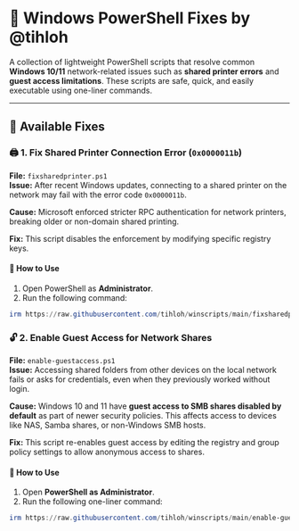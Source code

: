 # 🧰 Windows PowerShell Fixes by @tihloh

A collection of lightweight PowerShell scripts that resolve common **Windows 10/11** network-related issues such as **shared printer errors** and **guest access limitations**. These scripts are safe, quick, and easily executable using one-liner commands.

---

## 📜 Available Fixes

### 🖨️ 1. Fix Shared Printer Connection Error (`0x0000011b`)

**File:** `fixsharedprinter.ps1`  
**Issue:** After recent Windows updates, connecting to a shared printer on the network may fail with the error code `0x0000011b`.

**Cause:** Microsoft enforced stricter RPC authentication for network printers, breaking older or non-domain shared printing.

**Fix:** This script disables the enforcement by modifying specific registry keys.

#### 🔧 How to Use

1. Open PowerShell as **Administrator**.
2. Run the following command:

```powershell
irm https://raw.githubusercontent.com/tihloh/winscripts/main/fixsharedprinter.ps1 | iex
```

### 🔓 2. Enable Guest Access for Network Shares

**File:** `enable-guestaccess.ps1`  
**Issue:** Accessing shared folders from other devices on the local network fails or asks for credentials, even when they previously worked without login.

**Cause:** Windows 10 and 11 have **guest access to SMB shares disabled by default** as part of newer security policies. This affects access to devices like NAS, Samba shares, or non-Windows SMB hosts.

**Fix:** This script re-enables guest access by editing the registry and group policy settings to allow anonymous access to shares.

#### 🔧 How to Use

1. Open **PowerShell as Administrator**.
2. Run the following one-liner command:

```powershell
irm https://raw.githubusercontent.com/tihloh/winscripts/main/enable-guestaccess.ps1 | iex
```

